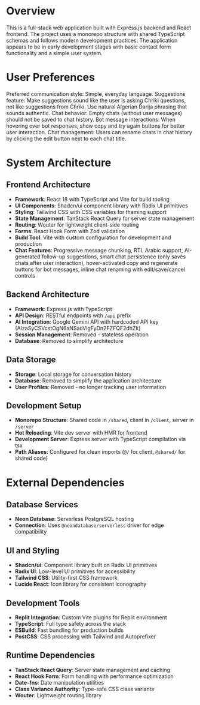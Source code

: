# Overview

This is a full-stack web application built with Express.js backend and React frontend. The project uses a monorepo structure with shared TypeScript schemas and follows modern development practices. The application appears to be in early development stages with basic contact form functionality and a simple user system.

# User Preferences

Preferred communication style: Simple, everyday language.
Suggestions feature: Make suggestions sound like the user is asking Chriki questions, not like suggestions from Chriki. Use natural Algerian Darija phrasing that sounds authentic.
Chat behavior: Empty chats (without user messages) should not be saved to chat history.
Bot message interactions: When hovering over bot responses, show copy and try again buttons for better user interaction.
Chat management: Users can rename chats in chat history by clicking the edit button next to each chat title.

# System Architecture

## Frontend Architecture
- **Framework**: React 18 with TypeScript and Vite for build tooling
- **UI Components**: Shadcn/ui component library with Radix UI primitives
- **Styling**: Tailwind CSS with CSS variables for theming support
- **State Management**: TanStack React Query for server state management
- **Routing**: Wouter for lightweight client-side routing
- **Forms**: React Hook Form with Zod validation
- **Build Tool**: Vite with custom configuration for development and production
- **Chat Features**: Progressive message chunking, RTL Arabic support, AI-generated follow-up suggestions, smart chat persistence (only saves chats after user interaction), hover-activated copy and regenerate buttons for bot messages, inline chat renaming with edit/save/cancel controls

## Backend Architecture
- **Framework**: Express.js with TypeScript
- **API Design**: RESTful endpoints with `/api` prefix
- **AI Integration**: Google Gemini API with hardcoded API key (AIzaSyCSVcstOgN6aNSaoVigFyDn2FZFQF2dhZk)
- **Session Management**: Removed - stateless operation
- **Database**: Removed to simplify architecture

## Data Storage
- **Storage**: Local storage for conversation history
- **Database**: Removed to simplify the application architecture
- **User Profiles**: Removed - no longer tracking user information

## Development Setup
- **Monorepo Structure**: Shared code in `/shared`, client in `/client`, server in `/server`
- **Hot Reloading**: Vite dev server with HMR for frontend
- **Development Server**: Express server with TypeScript compilation via tsx
- **Path Aliases**: Configured for clean imports (`@/` for client, `@shared/` for shared code)

# External Dependencies

## Database Services
- **Neon Database**: Serverless PostgreSQL hosting
- **Connection**: Uses `@neondatabase/serverless` driver for edge compatibility

## UI and Styling
- **Shadcn/ui**: Component library built on Radix UI primitives
- **Radix UI**: Low-level UI primitives for accessibility
- **Tailwind CSS**: Utility-first CSS framework
- **Lucide React**: Icon library for consistent iconography

## Development Tools
- **Replit Integration**: Custom Vite plugins for Replit environment
- **TypeScript**: Full type safety across the stack
- **ESBuild**: Fast bundling for production builds
- **PostCSS**: CSS processing with Tailwind and Autoprefixer

## Runtime Dependencies
- **TanStack React Query**: Server state management and caching
- **React Hook Form**: Form handling with performance optimization
- **Date-fns**: Date manipulation utilities
- **Class Variance Authority**: Type-safe CSS class variants
- **Wouter**: Lightweight routing library